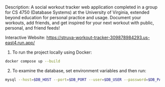 Description: A social workout tracker web application completed in a group for CS 4750 (Database Systems) at the University of Virginia, extended beyond education for personal practice and usage. Document your workouts, add friends, and get inspired for your next workout with public, personal, and friend feeds!

Interactive Website: https://struva-workout-tracker-309878984293.us-east4.run.app/

1. To run the project locally using Docker: 
```bash
docker compose up --build
```

2. To examine the database, set environment variables and then run: 
```bash
mysql --host=$DB_HOST --port=$DB_PORT --user=$DB_USER --password=$DB_PASS --ssl-ca=$DB_CA $DB_NAME
```

